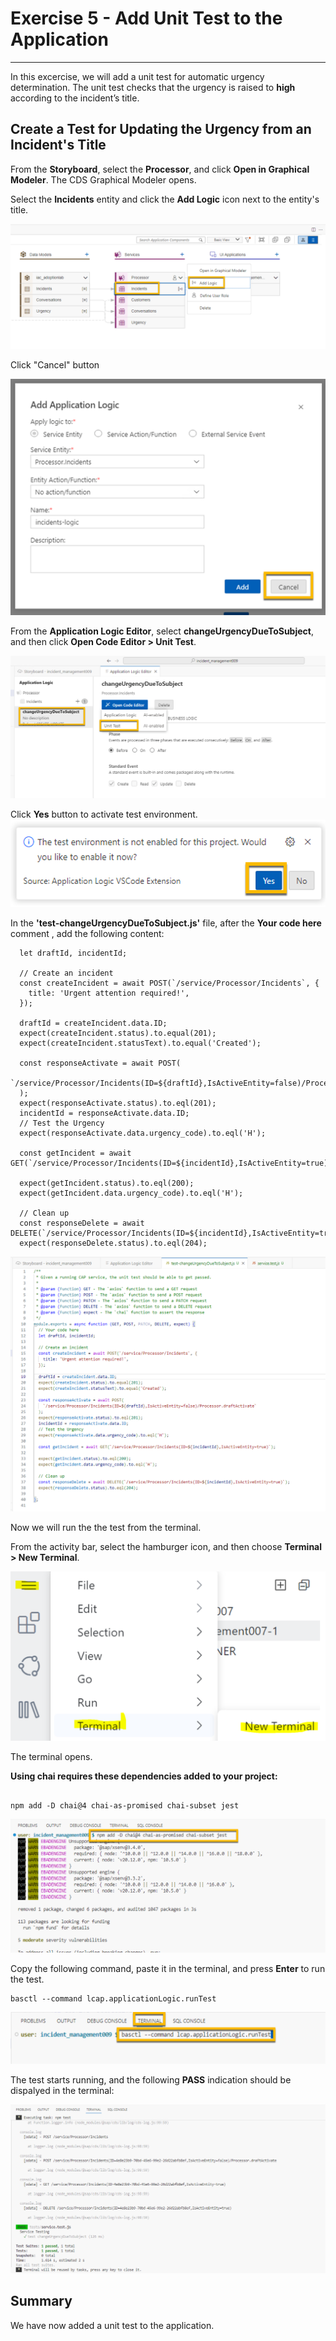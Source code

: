 <div class="draftWatermark"></div>

# Exercise 5 - Add Unit Test to the Application
---

In this excercise, we will add a unit test for automatic urgency determination.
The unit test checks that the urgency is raised to **high** according to the incident’s title.

## Create a Test for Updating the Urgency from an Incident's Title

From the **Storyboard**, select the **Processor**, and click **Open in Graphical Modeler**.
The CDS Graphical Modeler opens.

Select the **Incidents** entity and click the **Add Logic** icon next to the entity's title.

![](vx_images/391565065667596.png)

Click "Cancel" button

![](vx_images/79335569886493.png)

From the **Application Logic Editor**, select **changeUrgencyDueToSubject**, and then click **Open Code Editor > Unit Test**.

![](vx_images/110284422840203.png)

Click **Yes** button to activate test environment.
![](vx_images/222644465484670.png)


In the **'test-changeUrgencyDueToSubject.js'** file, after the **Your code here** comment , add the following content:

```
  let draftId, incidentId;

  // Create an incident 
  const createIncident = await POST(`/service/Processor/Incidents`, {
    title: 'Urgent attention required!',
  });

  draftId = createIncident.data.ID;
  expect(createIncident.status).to.equal(201);
  expect(createIncident.statusText).to.equal('Created');

  const responseActivate = await POST(
    `/service/Processor/Incidents(ID=${draftId},IsActiveEntity=false)/Processor.draftActivate`
  );
  expect(responseActivate.status).to.eql(201);
  incidentId = responseActivate.data.ID;
  // Test the Urgency
  expect(responseActivate.data.urgency_code).to.eql('H');

  const getIncident = await GET(`/service/Processor/Incidents(ID=${incidentId},IsActiveEntity=true)`);

  expect(getIncident.status).to.eql(200);
  expect(getIncident.data.urgency_code).to.eql('H');

  // Clean up 
  const responseDelete = await DELETE(`/service/Processor/Incidents(ID=${incidentId},IsActiveEntity=true)`);
  expect(responseDelete.status).to.eql(204);
```
 


![](vx_images/551631733116477.png)

Now we will run the the test from the terminal.

From the activity bar, select the hamburger icon, and then choose **Terminal > New Terminal**.

![](vx_images/46536896297919.png)

The terminal opens. <br>

**Using chai requires these dependencies added to your project:**

```

npm add -D chai@4 chai-as-promised chai-subset jest
```


![](vx_images/70522811455857.png)


Copy the following command, paste it in the terminal, and press **Enter** to run the test.

```
basctl --command lcap.applicationLogic.runTest
```

![](vx_images/286081878431436.png)

The test starts running, and the following **PASS** indication should be dispalyed in the terminal:

![](vx_images/72222060292062.png)


## Summary
We have now added a unit test to the application. 

